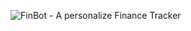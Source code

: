 ![FinBot - A personalize Finance Tracker](https://github.com/user-attachments/assets/2d2e5dbe-4d95-4dc0-a127-6895a82b4908)
